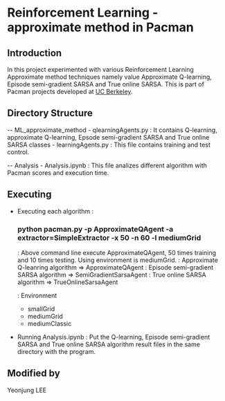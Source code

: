 # Reinforcement Learning - approximate method in Pacman 

## Introduction
In this project experimented with various Reinforcement Learning Approximate method techniques namely value Approximate Q-learning, Episode semi-gradient SARSA and True online SARSA. This is part of Pacman projects developed at <a href = 'http://ai.berkeley.edu/project_overview.html'>UC Berkeley</a>. 

## Directory Structure
-- ML_approximate_method 
    - qlearningAgents.py : It contains Q-learning, approximate Q-learning, Epsode semi-gradient SARSA and True online SARSA classes
    - learningAgents.py : This file contains training and test control. 

-- Analysis
    - Analysis.ipynb : This file analizes different algorithm with Pacman scores and execution time. 
    
## Executing
- Executing each algorithm :
  ### python pacman.py -p ApproximateQAgent -a extractor=SimpleExtractor -x 50 -n 60 -l mediumGrid
  : Above command line execute ApproximateQAgent, 50 times training and 10 times testing. Using environment is mediumGrid. 
  : Approximate Q-leanring algorithm => ApproximateQAgent
  : Episode semi-gradient SARSA algorithm => SemiGradientSarsaAgent
  : True online SARSA algorithm => TrueOnlineSarsaAgent
  
  : Environment 
    - smallGrid
    - mediumGrid
    - mediumClassic

- Running Analysis.ipynb
  : Put the Q-learning, Episode semi-gradient SARSA and True online SARSA algorithm result files in the same directory with the program. 

## Modified by
   Yeonjung LEE
